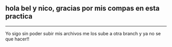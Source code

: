 hola bel y nico, gracias por mis compas en esta practica 
--
---
Yo sigo sin poder subir mis archivos me los sube a otra branch y ya no se que hacer!!
